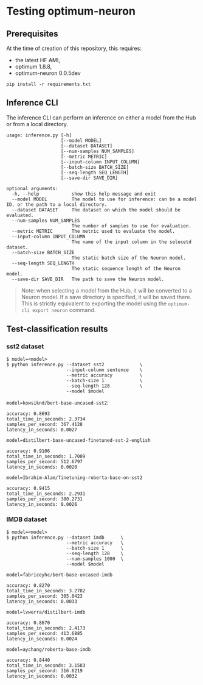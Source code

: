 # Testing optimum-neuron

## Prerequisites

At the time of creation of this repository, this requires:
- the latest HF AMI,
- optimum 1.8.8,
- optimum-neuron 0.0.5dev

```
pip install -r requirements.txt
```

## Inference CLI

The inference CLI can perform an inference on either a model from the Hub or from a local directory.

```
usage: inference.py [-h]
                    [--model MODEL]
                    [--dataset DATASET]
                    [--num-samples NUM_SAMPLES]
                    [--metric METRIC]
                    [--input-column INPUT_COLUMN]
                    [--batch-size BATCH_SIZE]
                    [--seq-length SEQ_LENGTH]
                    [--save-dir SAVE_DIR]

optional arguments:
  -h, --help            show this help message and exit
  --model MODEL         The model to use for inference: can be a model ID, or the path to a local directory.
  --dataset DATASET     The dataset on which the model should be evaluated.
  --num-samples NUM_SAMPLES
                        The number of samples to use for evaluation.
  --metric METRIC       The metric used to evaluate the model.
  --input-column INPUT_COLUMN
                        The name of the input column in the selecetd dataset.
  --batch-size BATCH_SIZE
                        The static batch size of the Neuron model.
  --seq-length SEQ_LENGTH
                        The static sequence length of the Neuron model.
  --save-dir SAVE_DIR   The path to save the Neuron model.
  ```

  >Note: when selecting a model from the Hub, it will be converted to a Neuron model. If a save directory is specified, it
  will be saved there. This is strictly equivalent to exporting the model using the `optimum-cli export neuron` command.


## Test-classification results


### sst2 dataset

```
$ model=<model>
$ python inference.py --dataset sst2             \
                      --input-column sentence    \
                      --metric accuracy          \
                      --batch-size 1             \
                      --seq-length 128           \
                      --model $model
```

`model=kowsiknd/bert-base-uncased-sst2`:
```
accuracy: 0.8693
total_time_in_seconds: 2.3734
samples_per_second: 367.4128
latency_in_seconds: 0.0027
```

`model=distilbert-base-uncased-finetuned-sst-2-english`
```
accuracy: 0.9106
total_time_in_seconds: 1.7009
samples_per_second: 512.6797
latency_in_seconds: 0.0020
```

`model=Ibrahim-Alam/finetuning-roberta-base-on-sst2`
```
accuracy: 0.9415
total_time_in_seconds: 2.2931
samples_per_second: 380.2731
latency_in_seconds: 0.0026
```

### IMDB dataset

```
$ model=<model>
$ python inference.py --dataset imdb      \
                      --metric accuracy   \
                      --batch-size 1      \
                      --seq-length 128    \
                      --num-samples 1000  \
                      --model $model
```

`model=fabriceyhc/bert-base-uncased-imdb`
```
accuracy: 0.8270
total_time_in_seconds: 3.2782
samples_per_second: 305.0423
latency_in_seconds: 0.0033
```

`model=lvwerra/distilbert-imdb`
```
accuracy: 0.8670
total_time_in_seconds: 2.4173
samples_per_second: 413.6885
latency_in_seconds: 0.0024
```

`model=aychang/roberta-base-imdb`
```
accuracy: 0.8440
total_time_in_seconds: 3.1583
samples_per_second: 316.6219
latency_in_seconds: 0.0032
```